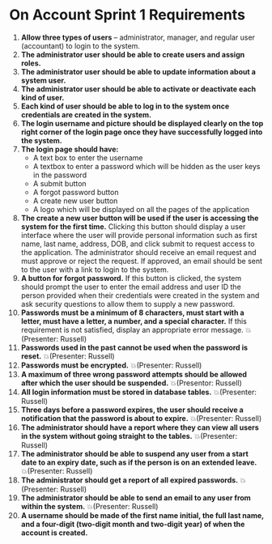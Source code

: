 # On Account Sprint 1 Requirements

1. **Allow three types of users** – administrator, manager, and regular user (accountant) to login to the system.
2. **The administrator user should be able to create users and assign roles.**
3. **The administrator user should be able to update information about a system user.**
4. **The administrator user should be able to activate or deactivate each kind of user.**
5. **Each kind of user should be able to log in to the system once credentials are created in the system.**
6. **The login username and picture should be displayed clearly on the top right corner of the login page once they have successfully logged into the system.**
7. **The login page should have:**
   - A text box to enter the username
   - A textbox to enter a password which will be hidden as the user keys in the password
   - A submit button
   - A forgot password button
   - A create new user button
   - A logo which will be displayed on all the pages of the application
8. **The create a new user button will be used if the user is accessing the system for the first time.** Clicking this button should display a user interface where the user will provide personal information such as first name, last name, address, DOB, and click submit to request access to the application. The administrator should receive an email request and must approve or reject the request. If approved, an email should be sent to the user with a link to login to the system.
9. **A button for forgot password.** If this button is clicked, the system should prompt the user to enter the email address and user ID the person provided when their credentials were created in the system and ask security questions to allow them to supply a new password.
10. **Passwords must be a minimum of 8 characters, must start with a letter, must have a letter, a number, and a special character.** If this requirement is not satisfied, display an appropriate error message.  :boom:(Presenter: Russell)
11. **Passwords used in the past cannot be used when the password is reset.**  :boom:(Presenter: Russell)
12. **Passwords must be encrypted.** :boom:(Presenter: Russell)
13. **A maximum of three wrong password attempts should be allowed after which the user should be suspended.** :boom:(Presentor: Russell)
14. **All login information must be stored in database tables.** :boom:(Presenter: Russell)
15. **Three days before a password expires, the user should receive a notification that the password is about to expire.** :boom:(Presenter: Russell)
16. **The administrator should have a report where they can view all users in the system without going straight to the tables.** :boom:(Presenter: Russell)
17. **The administrator should be able to suspend any user from a start date to an expiry date, such as if the person is on an extended leave.** :boom:(Presenter: Russell)
18. **The administrator should get a report of all expired passwords.** :boom:(Presenter: Russell)
19. **The administrator should be able to send an email to any user from within the system.** :boom:(Presenter: Russell)
20. **A username should be made of the first name initial, the full last name, and a four-digit (two-digit month and two-digit year) of when the account is created.**
